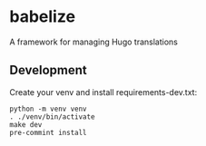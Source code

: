 # babelize

A framework for managing Hugo translations

## Development

Create your venv and install requirements-dev.txt:

```
python -m venv venv
. ./venv/bin/activate
make dev
pre-commint install
```
